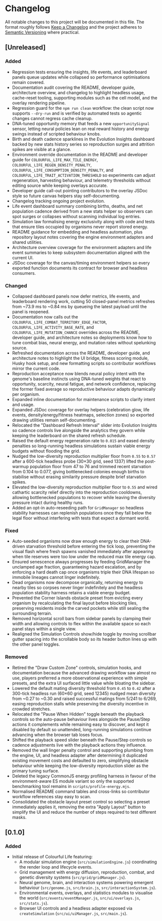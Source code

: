 # Changelog

All notable changes to this project will be documented in this file. The format
roughly follows [Keep a Changelog](https://keepachangelog.com/en/1.1.0/) and the
project adheres to [Semantic Versioning](https://semver.org/spec/v2.0.0.html)
where practical.

## [Unreleased]

### Added

- Regression tests ensuring the insights, life events, and leaderboard panels
  queue updates while collapsed so performance optimisations remain covered.
- Documentation audit covering the README, developer guide, architecture overview, and changelog to highlight headless usage, cache-reset tooling, supporting modules such as the cell model, and the overlay rendering pipeline.
- Regression guard for the `npm run clean` workflow: the clean script now supports `--dry-run` and is verified by automated tests so agentic changes cannot regress cache cleanup.
- DNA-tuned opportunity memory that feeds a new `opportunitySignal` sensor, letting neural policies lean on real reward history and energy swings instead of scripted behaviour knobs.
- Birth and death cadence sparklines in the Evolution Insights dashboard backed by new stats history series so reproduction surges and attrition spikes are visible at a glance.
- Environment override documentation in the README and developer guide for `COLOURFUL_LIFE_MAX_TILE_ENERGY`, `COLOURFUL_LIFE_REGEN_DENSITY_PENALTY`, `COLOURFUL_LIFE_CONSUMPTION_DENSITY_PENALTY`, and `COLOURFUL_LIFE_TRAIT_ACTIVATION_THRESHOLD` so experiments can adjust regeneration, harvesting behaviour, and telemetry thresholds without editing source while keeping overlays accurate.
- Developer guide call-out pointing contributors to the overlay JSDoc style so future canvas helpers stay self-documenting.
- Changelog tracking ongoing project evolution.
- Life event dashboard summary combining births, deaths, and net population cadence derived from a new stats helper so observers can spot surges or collapses without scanning individual log entries.
- Simulation law formalising energy exclusivity along with code and tests that ensure tiles occupied by organisms never report stored energy.
- README guidance for embedding and headless automation, plus repository layout notes covering the engine environment adapters and shared utilities.
- Architecture overview coverage for the environment adapters and life event summaries to keep subsystem documentation aligned with the current UI.
- JSDoc coverage for the canvas/timing environment helpers so every exported function documents its contract for browser and headless consumers.

### Changed

- Collapsed dashboard panels now defer metrics, life events, and leaderboard
  rendering work, cutting 50 closed-panel metrics refreshes from ~73.9 ms to
  ~0.84 ms by queueing the latest payload until the panel is reopened.
- Documentation now calls out the `COLOURFUL_LIFE_COMBAT_TERRITORY_EDGE_FACTOR`,
  `COLOURFUL_LIFE_ACTIVITY_BASE_RATE`, and `COLOURFUL_LIFE_MUTATION_CHANCE`
  overrides across the README, developer guide, and architecture notes so
  deployments know how to tune combat bias, neural energy, and mutation rates
  without spelunking source.
- Refreshed documentation across the README, developer guide, and architecture
  notes to highlight the UI bridge, fitness scoring module, Husky hook setup,
  and new formatting scripts so contributor workflows mirror the current code.
- Reproduction acceptance now blends neural policy intent with the genome's
  baseline instincts using DNA-tuned weights that react to opportunity,
  scarcity, neural fatigue, and network confidence, replacing the former
  fixed average so reproductive behaviour adapts dynamically per organism.
- Expanded inline documentation for maintenance scripts to clarify intent and
  usage.
- Expanded JSDoc coverage for overlay helpers (celebration glow, life events,
  density/energy/fitness heatmaps, selection zones) so exported drawing
  utilities remain self-documenting.
- Relocated the "Dashboard Refresh Interval" slider into Evolution Insights so
  cadence controls live alongside the analytics they govern while keeping the
  leaderboard on the shared refresh schedule.
- Raised the default energy regeneration rate to `0.015` and eased density
  penalties so long-running headless simulations sustain viable energy budgets
  without flooding the grid.
- Nudged the low-diversity reproduction multiplier floor from `0.55` to `0.57`
  after a 600-tick headless probe (30×30 grid, seed 1337) lifted the post-
  warmup population floor from 47 to 76 and trimmed recent starvation from
  0.104 to 0.077, giving bottlenecked colonies enough births to stabilise
  without erasing similarity pressure despite brief starvation spikes.
- Elevated the low-diversity reproduction multiplier floor to `0.55` and wired
  cathartic scarcity relief directly into the reproduction cooldowns, allowing
  bottlenecked populations to recover while leaving the diversity pressure
  intact during healthy runs.
- Added an opt-in auto-reseeding path for `GridManager` so headless stability
  harnesses can replenish populations once they fall below the legal floor
  without interfering with tests that expect a dormant world.

### Fixed

- Auto-seeded organisms now draw enough energy to clear their DNA-driven
  starvation threshold before entering the tick loop, preventing the visual
  flash where fresh spawns vanished immediately after appearing when tile
  reserves were too low under the reduced max tile energy cap.
- Ensured senescence always progresses by feeding GridManager the unclamped age
  fraction, guaranteeing hazard escalation, and by enforcing a hard death cap
  once organisms triple their DNA lifespan so immobile lineages cannot linger
  indefinitely.
- Dead organisms now decompose organically, returning energy to nearby tiles so
  corpses never linger indefinitely and the headless population stability
  harness retains a viable energy budget.
- Prevented the Corner Islands obstacle preset from evicting every organism by
  recalculating the final layout before blocking tiles, preserving residents
  inside the carved pockets while still sealing the surrounding terrain.
- Removed horizontal scroll bars from sidebar panels by clamping their width
  and allowing controls to flex within the available space so each panel stays
  within a single view.
- Realigned the Simulation Controls show/hide toggle by moving scrollbar
  gutter spacing into the scrollable body so its header button lines up with
  the other panel toggles.

### Removed

- Retired the "Draw Custom Zone" controls, simulation hooks, and documentation
  because the advanced drawing workflow saw almost no use, players preferred a
  more observational experience with simple presets, and the extra UI surfaced
  little value while bloating the sidebar.
- Lowered the default mating diversity threshold from `0.45` to `0.42` after a
  300-tick headless run (60×60 grid, seed 12345) nudged mean diversity from
  ~0.27 to ~0.30 and raised successful matings from 5/241 to 6/269, easing
  reproduction stalls while preserving the diversity incentive in crowded
  stretches.
- Relocated the "Pause When Hidden" toggle beneath the playback controls so the
  auto-pause behaviour lives alongside the Pause/Step actions it complements
  while remaining easy to discover, and kept it disabled by default so
  unattended, long-running simulations continue advancing when the browser tab
  loses focus.
- Shifted the playback speed slider beneath the Pause/Step controls so cadence
  adjustments live with the playback actions they influence.
- Removed the wall linger penalty control and supporting plumbing from the
  engine, UI, and headless adapter after determining it duplicated existing
  movement costs and defaulted to zero, simplifying obstacle behaviour while
  keeping the low-diversity reproduction slider as the primary tuning surface.
- Deleted the legacy CommonJS energy profiling harness in favour of the
  environment-aware ES module variant so only the supported benchmarking tool
  remains in `scripts/profile-energy.mjs`.
- Normalised README command tables and cross-links so contributor workflow references stay easy to scan.
- Consolidated the obstacle layout preset control so selecting a preset immediately applies it, removing the extra "Apply Layout" button to simplify the UI and reduce the number of steps required to test different masks.

## [0.1.0]

### Added

- Initial release of Colourful Life featuring:
  - A modular simulation engine (`src/simulationEngine.js`) coordinating the
    render loop and lifecycle events.
  - Grid management with energy diffusion, reproduction, combat, and genetic
    diversity systems (`src/grid/gridManager.js`).
  - Neural genome, brain, and interaction systems powering emergent behaviour
    (`src/genome.js`, `src/brain.js`, `src/interactionSystem.js`).
  - Environmental events, overlays, and statistics modules to visualise the
    world (`src/events/eventManager.js`, `src/ui/overlays.js`, `src/stats.js`).
  - Browser UI controls and a headless adapter exposed via `createSimulation`
    (`src/ui/uiManager.js`, `src/main.js`).
